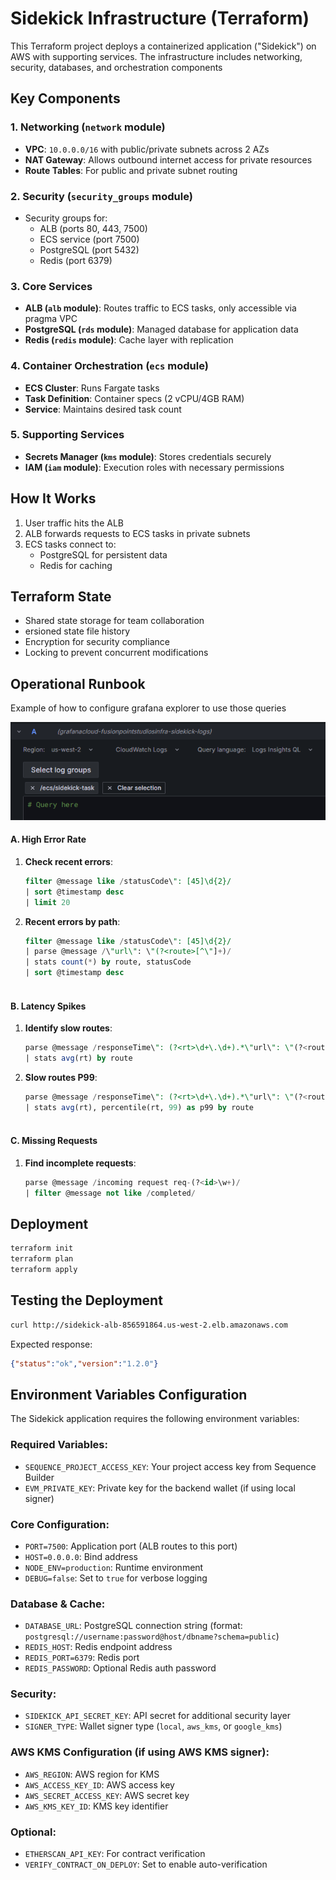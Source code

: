 # Sidekick Infrastructure (Terraform)

This Terraform project deploys a containerized application ("Sidekick") on AWS with supporting services. The infrastructure includes networking, security, databases, and orchestration components

## Key Components

### 1. Networking (`network` module)
- **VPC**: `10.0.0.0/16` with public/private subnets across 2 AZs
- **NAT Gateway**: Allows outbound internet access for private resources
- **Route Tables**: For public and private subnet routing

### 2. Security (`security_groups` module)
- Security groups for:
  - ALB (ports 80, 443, 7500)
  - ECS service (port 7500)
  - PostgreSQL (port 5432)
  - Redis (port 6379)

### 3. Core Services
- **ALB (`alb` module)**: Routes traffic to ECS tasks, only accessible via pragma VPC
- **PostgreSQL (`rds` module)**: Managed database for application data
- **Redis (`redis` module)**: Cache layer with replication

### 4. Container Orchestration (`ecs` module)
- **ECS Cluster**: Runs Fargate tasks
- **Task Definition**: Container specs (2 vCPU/4GB RAM)
- **Service**: Maintains desired task count

### 5. Supporting Services
- **Secrets Manager (`kms` module)**: Stores credentials securely
- **IAM (`iam` module)**: Execution roles with necessary permissions

## How It Works

1. User traffic hits the ALB
2. ALB forwards requests to ECS tasks in private subnets
3. ECS tasks connect to:
   - PostgreSQL for persistent data
   - Redis for caching

## Terraform State

- Shared state storage for team collaboration
- ersioned state file history
- Encryption for security compliance
- Locking to prevent concurrent modifications

## Operational Runbook

Example of how to configure grafana explorer to use those queries

![alt text](readme_images/image-1.png)

#### A. High Error Rate
1. **Check recent errors**:
   ```sql
   filter @message like /statusCode\": [45]\d{2}/
   | sort @timestamp desc
   | limit 20
   ```
2. **Recent errors by path**:  
   ```sql
   filter @message like /statusCode\": [45]\d{2}/
   | parse @message /\"url\": \"(?<route>[^\"]+)/
   | stats count(*) by route, statusCode
   | sort @timestamp desc  
  

#### B. Latency Spikes
1. **Identify slow routes**:
   ```sql
   parse @message /responseTime\": (?<rt>\d+\.\d+).*\"url\": \"(?<route>[^\"]+)/
   | stats avg(rt) by route
   ```
2. **Slow routes P99**:  
   ```sql
   parse @message /responseTime\": (?<rt>\d+\.\d+).*\"url\": \"(?<route>[^\"]+)/
   | stats avg(rt), percentile(rt, 99) as p99 by route
  

#### C. Missing Requests

1. **Find incomplete requests**:
   ```sql
   parse @message /incoming request req-(?<id>\w+)/
   | filter @message not like /completed/
   ```

## Deployment

```bash
terraform init
terraform plan
terraform apply
```

## Testing the Deployment

```bash
curl http://sidekick-alb-856591864.us-west-2.elb.amazonaws.com
```
Expected response:
```json
{"status":"ok","version":"1.2.0"}
```

## Environment Variables Configuration

The Sidekick application requires the following environment variables:

### Required Variables:
- `SEQUENCE_PROJECT_ACCESS_KEY`: Your project access key from Sequence Builder
- `EVM_PRIVATE_KEY`: Private key for the backend wallet (if using local signer)

### Core Configuration:
- `PORT=7500`: Application port (ALB routes to this port)
- `HOST=0.0.0.0`: Bind address
- `NODE_ENV=production`: Runtime environment
- `DEBUG=false`: Set to `true` for verbose logging

### Database & Cache:
- `DATABASE_URL`: PostgreSQL connection string (format: `postgresql://username:password@host/dbname?schema=public`)
- `REDIS_HOST`: Redis endpoint address
- `REDIS_PORT=6379`: Redis port
- `REDIS_PASSWORD`: Optional Redis auth password

### Security:
- `SIDEKICK_API_SECRET_KEY`: API secret for additional security layer
- `SIGNER_TYPE`: Wallet signer type (`local`, `aws_kms`, or `google_kms`)

### AWS KMS Configuration (if using AWS KMS signer):
- `AWS_REGION`: AWS region for KMS
- `AWS_ACCESS_KEY_ID`: AWS access key
- `AWS_SECRET_ACCESS_KEY`: AWS secret key
- `AWS_KMS_KEY_ID`: KMS key identifier

### Optional:
- `ETHERSCAN_API_KEY`: For contract verification
- `VERIFY_CONTRACT_ON_DEPLOY`: Set to enable auto-verification

